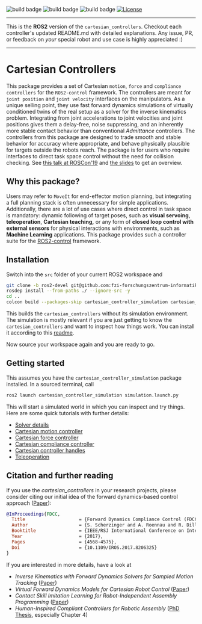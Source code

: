 ![build badge](https://github.com/fzi-forschungszentrum-informatik/cartesian_controllers/actions/workflows/industrial_ci_foxy_action.yml/badge.svg)
![build badge](https://github.com/fzi-forschungszentrum-informatik/cartesian_controllers/actions/workflows/industrial_ci_galactic_action.yml/badge.svg)
![build badge](https://github.com/fzi-forschungszentrum-informatik/cartesian_controllers/actions/workflows/industrial_ci_humble_action.yml/badge.svg)
[![License](https://img.shields.io/badge/License-BSD_3--Clause-blue.svg)](https://opensource.org/licenses/BSD-3-Clause)

---

This is the **ROS2** version of the `cartesian_controllers`.
Checkout each controller's updated README.md with detailed explanations.
Any issue, PR, or feedback on *your* special robot and use case is highly appreciated :)

---

# Cartesian Controllers
This package provides a set of Cartesian `motion`, `force` and `compliance controllers` for the `ROS2-control` framework.
The controllers are meant for `joint position` and `joint velocity` interfaces on the manipulators.
As a unique selling point, they use fast forward dynamics simulations of
virtually conditioned twins of the real setup as a solver for the inverse kinematics problem.
Integrating from joint accelerations to joint velocities and joint positions
gives them a delay-free, noise suppressing, and an inherently more stable contact behavior than conventional
*Admittance* controllers.
The controllers from this package are designed to trade smooth and stable behavior for accuracy where
appropriate, and behave physically plausible for targets outside the robots reach.
The package is for users who require interfaces to direct task space control
without the need for collision checking.
See [this talk at ROSCon'19](https://vimeo.com/378682968) and [the
slides](https://roscon.ros.org/2019/talks/roscon2019_cartesiancontrollers.pdf)
to get an overview.

## Why this package?
Users may refer to `MoveIt` for end-effector motion planning, but 
integrating a full planning stack is often unnecessary for simple applications.
Additionally, there are a lot of use cases where direct control in task space is mandatory:
dynamic following of target poses, such as **visual servoing**, **teleoperation**, **Cartesian teaching,** or
any form of **closed loop control with external sensors** for physical interactions with environments, such as **Machine Learning** applications.
This package provides such a controller suite for the [ROS2-control](https://control.ros.org/master/index.html) framework.

## Installation
Switch into the `src` folder of your current ROS2 workspace and
```bash
git clone -b ros2-devel git@github.com:fzi-forschungszentrum-informatik/cartesian_controllers.git
rosdep install --from-paths ./ --ignore-src -y
cd ..
colcon build --packages-skip cartesian_controller_simulation cartesian_controller_tests --cmake-args -DCMAKE_BUILD_TYPE=Release
```
This builds the `cartesian_controllers` without its simulation environment.
The simulation is mostly relevant if you are just getting to know the `cartesian_controllers` and want to inspect how things work.
You can install it according to this [readme](cartesian_controller_simulation/README.md).

Now source your workspace again and you are ready to go.

## Getting started
This assumes you have the `cartesian_controller_simulation` package installed.
In a sourced terminal, call
```bash
ros2 launch cartesian_controller_simulation simulation.launch.py
```

This will start a simulated world in which you can inspect
and try things. Here are some quick tutorials with further details:
- [Solver details](resources/doc/Solver_details.md)
- [Cartesian motion controller](cartesian_motion_controller/README.md)
- [Cartesian force controller](cartesian_force_controller/README.md)
- [Cartesian compliance controller](cartesian_compliance_controller/README.md)
- [Cartesian controller handles](cartesian_controller_handles/README.md)
- [Teleoperation](cartesian_controller_utilities/README.md)

## Citation and further reading
If you use the *cartesian_controllers* in your research projects, please
consider citing our initial idea of the forward dynamics-based control
approach ([Paper](https://ieeexplore.ieee.org/document/8206325)):
```bibtex
@InProceedings{FDCC,
  Title                    = {Forward Dynamics Compliance Control (FDCC): A new approach to cartesian compliance for robotic manipulators},
  Author                   = {S. Scherzinger and A. Roennau and R. Dillmann},
  Booktitle                = {IEEE/RSJ International Conference on Intelligent Robots and Systems (IROS)},
  Year                     = {2017},
  Pages                    = {4568-4575},
  Doi                      = {10.1109/IROS.2017.8206325}
}

```

If you are interested in more details, have a look at
- *Inverse Kinematics with Forward Dynamics Solvers for Sampled Motion Tracking* ([Paper](https://arxiv.org/pdf/1908.06252.pdf))
- *Virtual Forward Dynamics Models for Cartesian Robot Control* ([Paper](https://arxiv.org/pdf/2009.11888.pdf))
- *Contact Skill Imitation Learning for Robot-Independent Assembly Programming* ([Paper](https://arxiv.org/pdf/1908.06272.pdf))
- *Human-Inspired Compliant Controllers for Robotic Assembly* ([PhD Thesis](https://publikationen.bibliothek.kit.edu/1000139834), especially Chapter 4)


